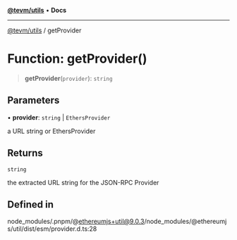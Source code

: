 [**@tevm/utils**](../README.md) • **Docs**

***

[@tevm/utils](../globals.md) / getProvider

# Function: getProvider()

> **getProvider**(`provider`): `string`

## Parameters

• **provider**: `string` \| `EthersProvider`

a URL string or EthersProvider

## Returns

`string`

the extracted URL string for the JSON-RPC Provider

## Defined in

node\_modules/.pnpm/@ethereumjs+util@9.0.3/node\_modules/@ethereumjs/util/dist/esm/provider.d.ts:28
